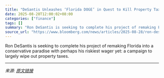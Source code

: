 ```yaml
---
title: "DeSantis Unleashes ‘Florida DOGE’ in Quest to Kill Property Taxes"
date: 2025-08-28T12:00:02+08:00
categories: ["finance"]
tags: []
summary: "Ron DeSantis is seeking to complete his project of remaking Florida into a conservative paradise with perhaps his riskiest wager yet: a campaign to largely wipe out property taxes."
source_url: "https://www.bloomberg.com/news/articles/2025-08-28/ron-desantis-pushes-property-tax-overhaul-with-florida-doge-office"
---
```


Ron DeSantis is seeking to complete his project of remaking Florida into a conservative paradise with perhaps his riskiest wager yet: a campaign to largely wipe out property taxes.

---

*来源: [原文链接](https://www.bloomberg.com/news/articles/2025-08-28/ron-desantis-pushes-property-tax-overhaul-with-florida-doge-office)*

